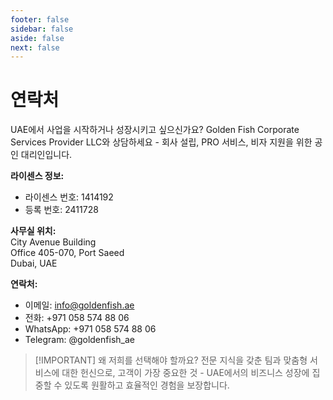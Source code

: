 ```yaml
---
footer: false
sidebar: false
aside: false
next: false
---
```


<!-- <p>
  <img src="/img/Logo.avif" alt="로고" width="100" height="100" style="margin-left: 50%;">
</p> -->

# 연락처

UAE에서 사업을 시작하거나 성장시키고 싶으신가요? Golden Fish Corporate Services Provider LLC와 상담하세요 - 회사 설립, PRO 서비스, 비자 지원을 위한 공인 대리인입니다.

**라이센스 정보:**

- 라이센스 번호: 1414192
- 등록 번호: 2411728

**사무실 위치:**  
City Avenue Building  
Office 405-070, Port Saeed  
Dubai, UAE

**연락처:**

- 이메일: info@goldenfish.ae
- 전화: +971 058 574 88 06
- WhatsApp: +971 058 574 88 06
- Telegram: @goldenfish_ae

<!-- WhatsApp us at [+971 058 574 88 06](https://wa.me/message/KDLD4FZVW7EUC1)
Telegram us at [@goldenfish_ae](https://t.me/goldenfish_ae) -->

> [!IMPORTANT] 왜 저희를 선택해야 할까요?
> 전문 지식을 갖춘 팀과 맞춤형 서비스에 대한 헌신으로, 고객이 가장 중요한 것 - UAE에서의 비즈니스 성장에 집중할 수 있도록 원활하고 효율적인 경험을 보장합니다.

<ContactFormModal 
  formName="문의하기" 
  buttonText="메시지 보내기" 
  formStyle="display: block; margin: 2rem auto;"
  categoryLabel="필요한 지원 수준: *" 
  categoryPlaceholderText="지원 수준을 선택하세요"
  messageLabel="어떤 도움이 필요하신가요? (권장)"
  messagePlaceholderText="귀하의 요구사항에 맞는 최적의 솔루션을 준비할 수 있도록 문의 내용을 자세히 알려주세요"
  :services="[
  'Basic — 초기 상담 및 안내만 필요',
  'Standard — 완전한 문서 작업 및 프로세스 관리',
  'Comprehensive — 고객 참여를 최소화한 풀 서비스 솔루션',
  'Custom — 복잡한 요구사항 또는 특별한 비즈니스 상황',
  ]"
/>